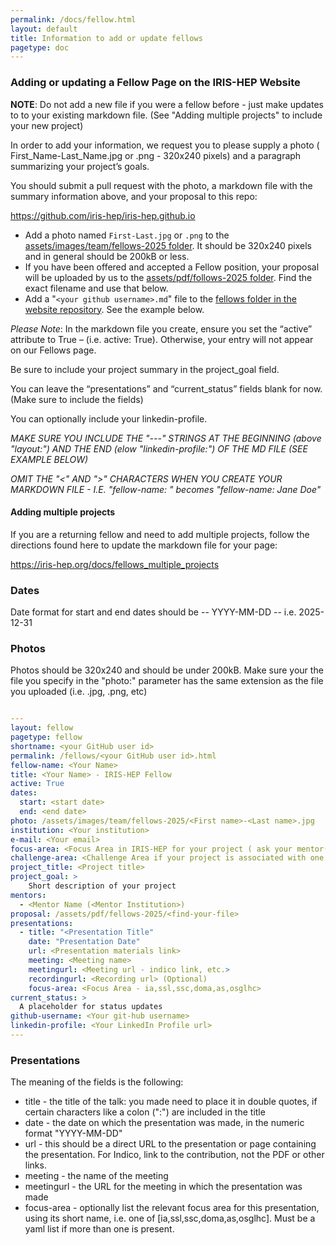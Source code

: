 ```yaml
---
permalink: /docs/fellow.html
layout: default
title: Information to add or update fellows
pagetype: doc
---
```


### Adding or updating a Fellow Page on the IRIS-HEP Website

**NOTE**: Do not add a new file if you were a fellow before - just make updates to to your existing markdown file. (See "Adding multiple projects" to include your new project)

In order to add your information, we request you to please supply a photo ( First_Name-Last_Name.jpg or .png - 320x240 pixels) and a paragraph summarizing your project’s goals.

You should submit a pull request with the photo, a markdown file with the summary information above, and your proposal to this repo:

<https://github.com/iris-hep/iris-hep.github.io>


* Add a photo named `First-Last.jpg` or `.png` to the [assets/images/team/fellows-2025 folder](https://github.com/iris-hep/iris-hep.github.io/tree/master/assets/images/team/fellows-2025). It should be 320x240 pixels and in general should be 200kB or less.
* If you have been offered and accepted a Fellow position, your proposal will be uploaded by us to the [assets/pdf/follows-2025 folder](https://github.com/iris-hep/iris-hep.github.io/tree/master/assets/pdf/fellows-2025). Find the exact filename and use that below.
* Add a "`<your github username>.md`" file to the [fellows folder in the website repository](https://github.com/iris-hep/iris-hep.github.io/tree/master/_fellows/2025). See the example below.

*Please Note*:  In the markdown file you create, ensure you set the “active” attribute to True – (i.e.  active: True).  Otherwise, your entry will not appear on our Fellows page.

Be sure to include your project summary in the project_goal field.

You can leave the “presentations” and “current_status” fields blank for now.  (Make sure to include the fields)

You can optionally include your linkedin-profile.

*MAKE SURE YOU INCLUDE THE "---" STRINGS AT THE BEGINNING (above "layout:") AND THE END (elow "linkedin-profile:") OF THE MD FILE (SEE EXAMPLE BELOW)*

*OMIT THE "<" AND ">" CHARACTERS WHEN YOU CREATE YOUR MARKDOWN FILE - I.E. "fellow-name: <Your Name>" becomes "fellow-name: Jane Doe"*

#### Adding multiple projects
If you are a returning fellow and need to add multiple projects, follow the directions found here to update the markdown file for your page:

  <https://iris-hep.org/docs/fellows_multiple_projects>

### Dates
Date format for start and end dates should be -- YYYY-MM-DD -- i.e. 2025-12-31

### Photos
Photos should be 320x240 and should be under 200kB.  Make sure your the file you specify in the "photo:" parameter has the same extension as the file you uploaded (i.e. .jpg, .png, etc)

```yml

---
layout: fellow
pagetype: fellow
shortname: <your GitHub user id>
permalink: /fellows/<your GitHub user id>.html
fellow-name: <Your Name>
title: <Your Name> - IRIS-HEP Fellow
active: True
dates:
  start: <start date>
  end: <end date>
photo: /assets/images/team/fellows-2025/<First name>-<Last name>.jpg
institution: <Your institution>
e-mail: <Your email>
focus-area: <Focus Area in IRIS-HEP for your project ( ask your mentor(s) ) - ia,ssl,ssc,doma,as,osglhc >
challenge-area: <Challenge Area if your project is associated with one of the Grand Challenges: agc, data-grand-challenge, training-grand-challenge>
project_title: <Project title>
project_goal: >
    Short description of your project
mentors:
  - <Mentor Name (<Mentor Institution>)
proposal: /assets/pdf/fellows-2025/<find-your-file>
presentations:
  - title: "<Presentation Title"
    date: "Presentation Date"
    url: <Presentation materials link>
    meeting: <Meeting name>
    meetingurl: <Meeting url - indico link, etc.>
    recordingurl: <Recording url> (Optional)
    focus-area: <Focus Area - ia,ssl,ssc,doma,as,osglhc>
current_status: >
  A placeholder for status updates
github-username: <Your git-hub username>
linkedin-profile: <Your LinkedIn Profile url>
---
```

### Presentations

The meaning of the fields is the following:

  * title - the title of the talk: you made need to place it in double quotes, if certain characters like a colon (":") are included in the title
  * date - the date on which the presentation was made, in the numeric format "YYYY-MM-DD"
  * url - this should be a direct URL to the presentation or page containing the presentation. For Indico, link to the contribution, not the PDF or other links.
  * meeting - the name of the meeting
  * meetingurl - the URL for the meeting in which the presentation was made
  * focus-area - optionally list the relevant focus area for this presentation, using its short name, i.e. one of [ia,ssl,ssc,doma,as,osglhc]. Must be a yaml list if more than one is present.
